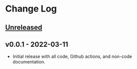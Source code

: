 # Change Log

## [Unreleased]

## v0.0.1 - 2022-03-11

* Initial release with all code, Github actions, and non-code
  documentation.

[Unreleased]: https://github.com/pabigot/edcode/compare/main...next
